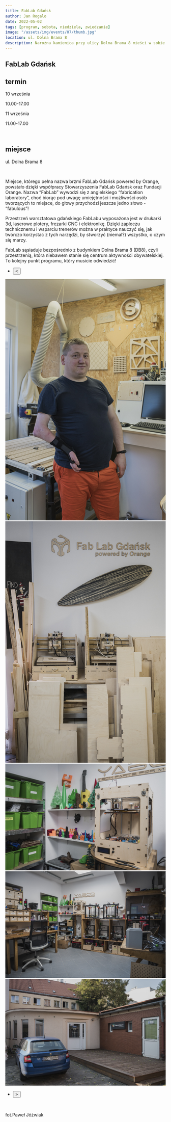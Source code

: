```yaml
---
title: FabLab Gdańsk
author: Jan Rogalo
date: 2022-05-02
tags: [program, sobota, niedziela, zwiedzanie]
image: "/assets/img/events/07/thumb.jpg"
location: ul. Dolna Brama 8
description: Narożna kamienica przy ulicy Dolna Brama 8 mieści w sobie ogrom opowieści. W roku 1949 została odbudowana po wojennych zniszczeniach...
---
```

<section class="section-services">
    <div class="services">

<h1 class="event-h1">FabLab Gdańsk</h1>

<h2 class="event-h2">termin</h2>
<p>10 września</p>
<p class="tab">10.00-17.00</p>
<p>11 września</p>
<p class="tab">11.00-17.00</p>
<br>
<h2 class="event-h2">miejsce</h2>
<p>ul. Dolna Brama 8</p>
<br>
<p>Miejsce, którego pełna nazwa brzmi FabLab Gdańsk powered by Orange, powstało dzięki współpracy Stowarzyszenia FabLab Gdańsk oraz Fundacji Orange. Nazwa “FabLab” wywodzi się z angielskiego “fabrication laboratory”, choć biorąc pod uwagę umiejętności i możliwości osób tworzących to miejsce, do głowy przychodzi jeszcze jedno słowo - “fabulous”!</p>
<p>Przestrzeń warsztatowa gdańskiego FabLabu wyposażona jest w drukarki 3d, laserowe plotery, frezarki CNC i elektronikę. Dzięki zapleczu technicznemu i wsparciu trenerów można w praktyce nauczyć się, jak twórczo korzystać z tych narzędzi, by stworzyć (niemal?) wszystko, o czym się marzy. </p>
<p>FabLab sąsiaduje bezpośrednio z budynkiem Dolna Brama 8 (DB8), czyli przestrzenią, która niebawem stanie się centrum aktywności obywatelskiej. To kolejny punkt programu, który musicie odwiedzić!</p>
<div class="slider-container"><nav class="slider-nav"><ul><li><button class="previous"><span><</span></button></li></ul></nav>
  <div class="slider">
   <a href="/assets/img/events/07/TO PIERWSZE.jpg"><img class="active" src="/assets/img/events/07/TO PIERWSZE.jpg"></a>
<a href="/assets/img/events/07/DRUGIE.jpg"><img  src="/assets/img/events/07/DRUGIE.jpg"></a>
<a href="/assets/img/events/07/TRZECIE.jpg"><img  src="/assets/img/events/07/TRZECIE.jpg"></a>
<a href="/assets/img/events/07/_PAW9076.jpg"><img src="/assets/img/events/07/_PAW9076.jpg"></a>
<a href="/assets/img/events/07/_PAW9096.jpg"><img src="/assets/img/events/07/_PAW9096.jpg"></a>
  </div>
<nav class="slider-nav"><ul><li><button class="next"><span>></span></button></li></ul></nav></div>
<br>
<p>fot.Paweł Jóźwiak</p>
</section>
    <script src="/assets/scripts/slider.js"></script>

